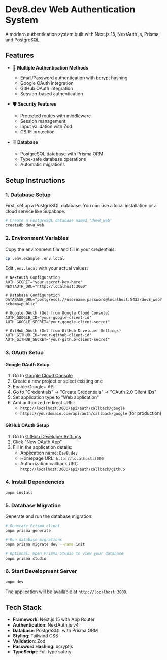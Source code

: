 # Dev8.dev Web Authentication System

A modern authentication system built with Next.js 15, NextAuth.js, Prisma, and PostgreSQL.

## Features

- 🔐 **Multiple Authentication Methods**
  - Email/Password authentication with bcrypt hashing
  - Google OAuth integration
  - GitHub OAuth integration
  - Session-based authentication

- 🛡️ **Security Features**
  - Protected routes with middleware
  - Session management
  - Input validation with Zod
  - CSRF protection

- 🗄️ **Database**
  - PostgreSQL database with Prisma ORM
  - Type-safe database operations
  - Automatic migrations

## Setup Instructions

### 1. Database Setup

First, set up a PostgreSQL database. You can use a local installation or a cloud service like Supabase.

```bash
# Create a PostgreSQL database named 'dev8_web'
createdb dev8_web
```

### 2. Environment Variables

Copy the environment file and fill in your credentials:

```bash
cp .env.example .env.local
```

Edit `.env.local` with your actual values:

```env
# NextAuth Configuration
AUTH_SECRET="your-secret-key-here"
NEXTAUTH_URL="http://localhost:3000"

# Database Configuration
DATABASE_URL="postgresql://username:password@localhost:5432/dev8_web?schema=public"

# Google OAuth (Get from Google Cloud Console)
AUTH_GOOGLE_ID="your-google-client-id"
AUTH_GOOGLE_SECRET="your-google-client-secret"

# GitHub OAuth (Get from GitHub Developer Settings)
AUTH_GITHUB_ID="your-github-client-id"
AUTH_GITHUB_SECRET="your-github-client-secret"
```

### 3. OAuth Setup

#### Google OAuth Setup

1. Go to [Google Cloud Console](https://console.cloud.google.com/)
2. Create a new project or select existing one
3. Enable Google+ API
4. Go to "Credentials" → "Create Credentials" → "OAuth 2.0 Client IDs"
5. Set application type to "Web application"
6. Add authorized redirect URIs:
   - `http://localhost:3000/api/auth/callback/google`
   - `https://yourdomain.com/api/auth/callback/google` (for production)

#### GitHub OAuth Setup

1. Go to [GitHub Developer Settings](https://github.com/settings/developers)
2. Click "New OAuth App"
3. Fill in the application details:
   - Application name: `Dev8.dev`
   - Homepage URL: `http://localhost:3000`
   - Authorization callback URL: `http://localhost:3000/api/auth/callback/github`

### 4. Install Dependencies

```bash
pnpm install
```

### 5. Database Migration

Generate and run the database migration:

```bash
# Generate Prisma client
pnpm prisma generate

# Run database migrations
pnpm prisma migrate dev --name init

# Optional: Open Prisma Studio to view your database
pnpm prisma studio
```

### 6. Start Development Server

```bash
pnpm dev
```

The application will be available at `http://localhost:3000`.

## Tech Stack

- **Framework**: Next.js 15 with App Router
- **Authentication**: NextAuth.js v4
- **Database**: PostgreSQL with Prisma ORM
- **Styling**: Tailwind CSS
- **Validation**: Zod
- **Password Hashing**: bcryptjs
- **TypeScript**: Full type safety

